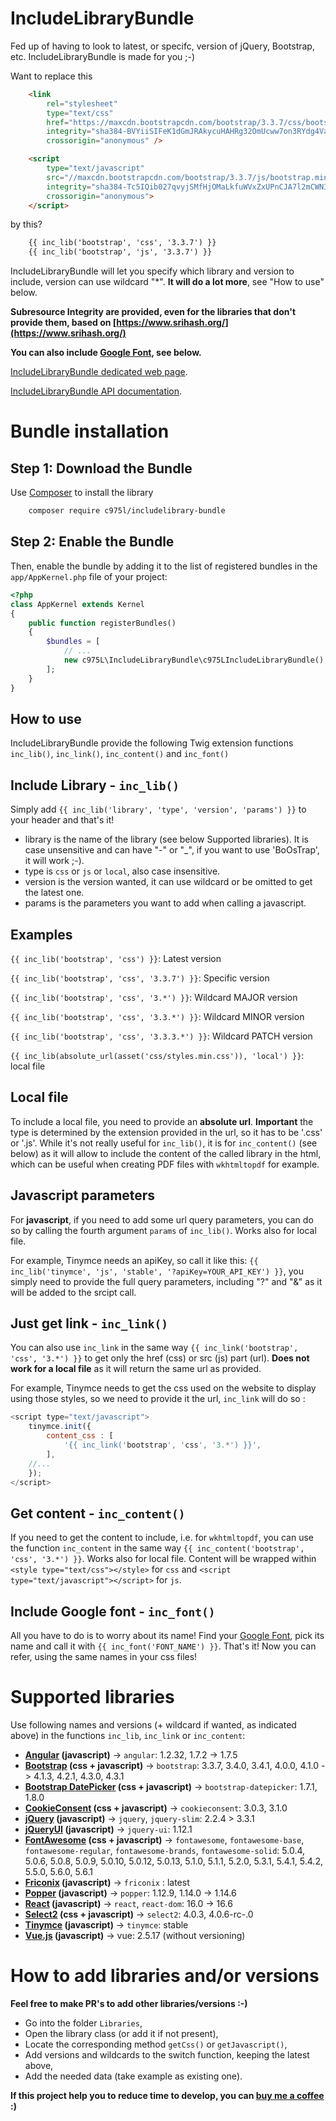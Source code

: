 IncludeLibraryBundle
====================

Fed up of having to look to latest, or specifc, version of jQuery, Bootstrap, etc. IncludeLibraryBundle is made for you ;-)

Want to replace this
```html
    <link
        rel="stylesheet"
        type="text/css"
        href="https://maxcdn.bootstrapcdn.com/bootstrap/3.3.7/css/bootstrap.min.css"
        integrity="sha384-BVYiiSIFeK1dGmJRAkycuHAHRg32OmUcww7on3RYdg4Va+PmSTsz/K68vbdEjh4u"
        crossorigin="anonymous" />

    <script
        type="text/javascript"
        src="//maxcdn.bootstrapcdn.com/bootstrap/3.3.7/js/bootstrap.min.js"
        integrity="sha384-Tc5IQib027qvyjSMfHjOMaLkfuWVxZxUPnCJA7l2mCWNIpG9mGCD8wGNIcPD7Txa"
        crossorigin="anonymous">
    </script>
```

by this?
```html
    {{ inc_lib('bootstrap', 'css', '3.3.7') }}
    {{ inc_lib('bootstrap', 'js', '3.3.7') }}
```

IncludeLibraryBundle will let you specify which library and version to include, version can use wildcard "*". **It will do a lot more**, see "How to use" below.

**Subresource Integrity are provided, even for the libraries that don't provide them, based on [https://www.srihash.org/](https://www.srihash.org/)**

**You can also include [Google Font](https://fonts.google.com), see below.**

[IncludeLibraryBundle dedicated web page](https://975l.com/en/pages/include-library-bundle).

[IncludeLibraryBundle API documentation](https://975l.com/apidoc/c975L/IncludeLibraryBundle.html).


Bundle installation
===================

Step 1: Download the Bundle
---------------------------
Use [Composer](https://getcomposer.org) to install the library
```bash
    composer require c975l/includelibrary-bundle
```

Step 2: Enable the Bundle
-------------------------
Then, enable the bundle by adding it to the list of registered bundles in the `app/AppKernel.php` file of your project:

```php
<?php
class AppKernel extends Kernel
{
    public function registerBundles()
    {
        $bundles = [
            // ...
            new c975L\IncludeLibraryBundle\c975LIncludeLibraryBundle(),
        ];
    }
}
```

How to use
----------
IncludeLibraryBundle provide the following Twig extension functions `inc_lib()`, `inc_link()`, `inc_content()` and `inc_font()`

Include Library - `inc_lib()`
-----------------------------
Simply add `{{ inc_lib('library', 'type', 'version', 'params') }}` to your header and that's it!
- library is the name of the library (see below Supported libraries). It is case unsensitive and can have "-" or "_", if you want to use 'BoOsTrap', it will work ;-).
- type is `css` or `js` or `local`, also case insensitive.
- version is the version wanted, it can use wildcard or be omitted to get the latest one.
- params is the parameters you want to add when calling a javascript.

Examples
--------
`{{ inc_lib('bootstrap', 'css') }}`: Latest version

`{{ inc_lib('bootstrap', 'css', '3.3.7') }}`: Specific version

`{{ inc_lib('bootstrap', 'css', '3.*') }}`: Wildcard MAJOR version

`{{ inc_lib('bootstrap', 'css', '3.3.*') }}`: Wildcard MINOR version

`{{ inc_lib('bootstrap', 'css', '3.3.3.*') }}`: Wildcard PATCH version

`{{ inc_lib(absolute_url(asset('css/styles.min.css')), 'local') }}`: local file

Local file
----------
To include a local file, you need to provide an **absolute url**. **Important** the type is determined by the extension provided in the url, so it has to be '.css' or '.js'. While it's not really useful for `inc_lib()`, it is for `inc_content()` (see below) as it will allow to include the content of the called library in the html, which can be useful when creating PDF files with `wkhtmltopdf` for example.

Javascript parameters
---------------------
For **javascript**, if you need to add some url query parameters, you can do so by calling the fourth argument `params` of `inc_lib()`. Works also for local file.

For example, Tinymce needs an apiKey, so call it like this: `{{ inc_lib('tinymce', 'js', 'stable', '?apiKey=YOUR_API_KEY') }}`, you simply need to provide the full query parameters, including "?" and "&" as it will be added to the srcipt call.

Just get link - `inc_link()`
----------------------------
You can also use `inc_link` in the same way `{{ inc_link('bootstrap', 'css', '3.*') }}` to get only the href (css) or src (js) part (url). **Does not work for a local file** as it will return the same url as provided.

For example, Tinymce needs to get the css used on the website to display using those styles, so we need to provide it the url, `inc_link` will do so :
```javascript
<script type="text/javascript">
    tinymce.init({
        content_css : [
            '{{ inc_link('bootstrap', 'css', '3.*') }}',
        ],
    //...
    });
</script>
```

Get content - `inc_content()`
-----------------------------
If you need to get the content to include, i.e. for `wkhtmltopdf`, you can use the function `inc_content` in the same way `{{ inc_content('bootstrap', 'css', '3.*') }}`. Works also for local file. Content will be wrapped within `<style type="text/css"></style>` for `css` and `<script type="text/javascript"></script>` for `js`.

Include Google font - `inc_font()`
----------------------------------
All you have to do is to worry about its name! Find your [Google Font](https://fonts.google.com/), pick its name and call it with `{{ inc_font('FONT_NAME') }}`. That's it! Now you can refer, using the same names in your css files!

Supported libraries
===================
Use following names and versions (+ wildcard if wanted, as indicated above) in the functions `inc_lib`, `inc_link` or `inc_content`:

- **[Angular](https://angularjs.org) (javascript)** -> `angular`: 1.2.32, 1.7.2 -> 1.7.5
- **[Bootstrap](http://getbootstrap.com) (css + javascript)** -> `bootstrap`: 3.3.7, 3.4.0, 3.4.1, 4.0.0, 4.1.0 -> 4.1.3, 4.2.1, 4.3.0, 4.3.1
- **[Bootstrap DatePicker](https://github.com/uxsolutions/bootstrap-datepicker) (css + javascript)** -> `bootstrap-datepicker`: 1.7.1, 1.8.0
- **[CookieConsent](https://cookieconsent.insites.com) (css + javascript)** -> `cookieconsent`: 3.0.3, 3.1.0
- **[jQuery](https://jquery.com) (javascript)** -> `jquery`, `jquery-slim`: 2.2.4 > 3.3.1
- **[jQueryUI](https://jquery.com/ui) (javascript)** -> `jquery-ui`: 1.12.1
- **[FontAwesome](https://fontawesome.com) (css + javascript)** -> `fontawesome`, `fontawesome-base`, `fontawesome-regular`, `fontawesome-brands`, `fontawesome-solid`: 5.0.4, 5.0.6, 5.0.8, 5.0.9, 5.0.10, 5.0.12, 5.0.13, 5.1.0, 5.1.1, 5.2.0, 5.3.1, 5.4.1, 5.4.2, 5.5.0, 5.6.0, 5.6.1
- **[Friconix](https://friconix.com) (javascript)** -> `friconix` : latest
- **[Popper](https://popper.js.org) (javascript)** -> `popper`: 1.12.9, 1.14.0 -> 1.14.6
- **[React](https://reactjs.org) (javascript)** -> `react`, `react-dom`: 16.0 -> 16.6
- **[Select2](https://select2.org) (css + javascript)** -> `select2`: 4.0.3, 4.0.6-rc-.0
- **[Tinymce](https://www.tinymce.com) (javascript)** -> `tinymce`: stable
- **[Vue.js](https://vuejs.org) (javascript)** -> vue: 2.5.17 (without versioning)

How to add libraries and/or versions
====================================
**Feel free to make PR's to add other libraries/versions :-)**

- Go into the folder `Libraries`,
- Open the library class (or add it if not present),
- Locate the corresponding method `getCss()` or `getJavascript()`,
- Add versions and wildcards to the switch function, keeping the latest above,
- Add the needed data (take example as existing one).

**If this project help you to reduce time to develop, you can [buy me a coffee](https://www.buymeacoffee.com/LaurentMarquet) :)**
